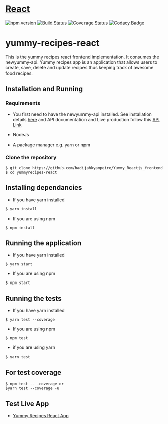 # [React](https://reactjs.org/) 
[![npm version](https://img.shields.io/npm/v/react.svg?style=flat)](https://www.npmjs.com/package/react)
[![Build Status](https://travis-ci.org/hadijahkyampeire/Yummy_Reactjs_frontend.svg?branch=ft-tests-app-155121666)](https://travis-ci.org/hadijahkyampeire/Yummy_Reactjs_frontend)
[![Coverage Status](https://coveralls.io/repos/github/hadijahkyampeire/Yummy_Reactjs_frontend/badge.svg?branch=ft-tests-app-155121666)](https://coveralls.io/github/hadijahkyampeire/Yummy_Reactjs_frontend?branch=ft-tests-app-155121666)
[![Codacy Badge](https://api.codacy.com/project/badge/Grade/a90f1e627ae7458592927e2ef5411f5b)](https://www.codacy.com/app/hadijahkyampeire/Yummy_Reactjs_frontend?utm_source=github.com&amp;utm_medium=referral&amp;utm_content=hadijahkyampeire/Yummy_Reactjs_frontend&amp;utm_campaign=Badge_Grade)
# yummy-recipes-react

This is the yummy recipes react frontend implementation. It consumes the newyummy-api.
Yummy recipes app is an application that allows users to create, save, delete and update recipes thus keeping track of awesome food recipes.
## Installation and Running
### Requirements
- You first need to have the newyummy-api installed. See installation details [here](https://github.com/hadijahkyampeire/newyummy_api) and API documentation and Live production follow this [API Link](https://hadijahyummyrecipe-api.herokuapp.com/apidocs/)

- NodeJs 
- A package manager e.g. yarn or npm

### Clone the repository
```
$ git clone https://github.com/hadijahkyampeire/Yummy_Reactjs_frontend
$ cd yummyrecipes-react
```

## Installing dependancies

- If you have yarn installed
```
$ yarn install
```

- If you are using npm
```
$ npm install
```

## Running the application

- If you have yarn installed
```
$ yarn start
```

- If you are using npm
```
$ npm start
```

## Running the tests

- If you have yarn installed
```
$ yarn test --coverage 
```

- If you are using npm
```
$ npm test
```
- if you are using yarn
```
$ yarn test

```
## For test coverage
```
$ npm test -- -coverage or
$yarn test --coverage -u
```
## Test Live App
- [Yummy Recipes React App](https://hadijahz-recipes-react.herokuapp.com/)
